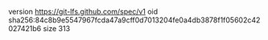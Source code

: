version https://git-lfs.github.com/spec/v1
oid sha256:84c8b9e5547967fcda47a9cff0d7013204fe0a4db3878f1f05602c42027421b6
size 313
